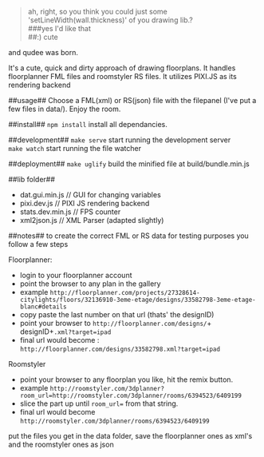 >ah, right, so you think you could just some 'setLineWidth(wall.thickness)' of you drawing lib.?  
###yes I'd like that  
>##:) cute  

and qudee was born.

It's a cute, quick and dirty approach of drawing floorplans.
It handles floorplanner FML files and roomstyler RS files.
It utilizes PIXI.JS as its rendering backend

##usage##
Choose a FML(xml) or RS(json) file with the filepanel (I've put a few files in data/).
Enjoy the room.

##install##
`npm install` install all dependancies.

##development##
`make serve`  start running the development server  
`make watch`  start running the file watcher

##deployment##
`make uglify`  build the minified file at build/bundle.min.js

##lib folder##
- dat.gui.min.js   // GUI for changing variables
- pixi.dev.js      // PIXI JS rendering backend 
- stats.dev.min.js // FPS counter
- xml2json.js      // XML Parser (adapted slightly)

##notes##
to create the correct FML or RS data for testing purposes you follow a few steps

Floorplanner:
- login to your floorplanner account
- point the browser to any plan in the gallery
- example `http://floorplanner.com/projects/27328614-citylights/floors/32136910-3eme-etage/designs/33582798-3eme-etage-blanc#details`
- copy paste the last number on that url (thats' the designID)
- point your browser to `http://floorplanner.com/designs/`+ designID+`.xml?target=ipad`
- final url would become : `http://floorplanner.com/designs/33582798.xml?target=ipad`
  
Roomstyler
- point your browser to any floorplan you like, hit the remix button.
- example `http://roomstyler.com/3dplanner?room_url=http://roomstyler.com/3dplanner/rooms/6394523/6409199`
- slice the part up until `room_url=` from that string.
- final url would become `http://roomstyler.com/3dplanner/rooms/6394523/6409199` 

put the files you get in the data folder, save the floorplanner ones as xml's and the roomstyler ones as json
